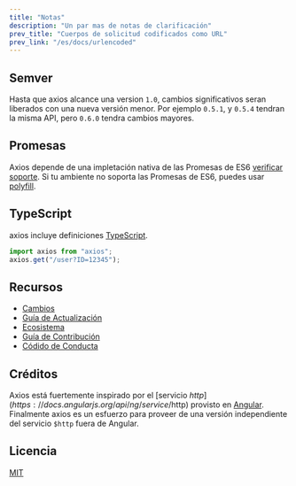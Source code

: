```yaml
---
title: "Notas"
description: "Un par mas de notas de clarificación"
prev_title: "Cuerpos de solicitud codificados como URL"
prev_link: "/es/docs/urlencoded"
---
```


## Semver

Hasta que axios alcance una version `1.0`, cambios significativos seran liberados con una nueva versión menor. Por ejemplo `0.5.1`, y `0.5.4` tendran la misma API, pero `0.6.0` tendra cambios mayores.

## Promesas

Axios depende de una impletación nativa de las Promesas de ES6 [verificar soporte](http://caniuse.com/promises).
Si tu ambiente no soporta las Promesas de ES6, puedes usar [polyfill](https://github.com/jakearchibald/es6-promise).

## TypeScript

axios incluye definiciones [TypeScript](http://typescriptlang.org).

```typescript
import axios from "axios";
axios.get("/user?ID=12345");
```

## Recursos

- [Cambios](https://github.com/axios/axios/blob/v1.x/CHANGELOG.md)
- [Guía de Actualización](https://github.com/axios/axios/blob/v1.x/UPGRADE_GUIDE.md)
- [Ecosistema](https://github.com/axios/axios/blob/v1.x/ECOSYSTEM.md)
- [Guía de Contribución](https://github.com/axios/axios/blob/v1.x/CONTRIBUTING.md)
- [Códido de Conducta](https://github.com/axios/axios/blob/v1.x/CODE_OF_CONDUCT.md)

## Créditos

Axios está fuertemente inspirado por el [servicio $http](https://docs.angularjs.org/api/ng/service/$http) provisto en [Angular](https://angularjs.org/). Finalmente axios es un esfuerzo para proveer de una versión independiente del servicio `$http` fuera de Angular.

## Licencia

[MIT](https://github.com/axios/axios/blob/v1.x/LICENSE)
